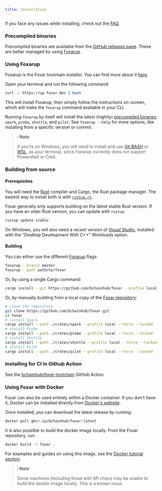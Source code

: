 ```yaml
---
title: Installation
---
```


If you face any issues while installing, check out the [FAQ](../faq.md).

### Precompiled binaries

Precompiled binaries are available from the [GitHub releases page](https://github.com/bchainhub/foxar/releases).
These are better managed by using [Foxarup](#using-foxarup).

### Using Foxarup

Foxarup is the Foxar toolchain installer. You can find more about it [here](https://github.com/bchainhub/foxar/blob/master/foxarup/README.md).

Open your terminal and run the following command:

```sh
curl -L https://up.foxar.dev | bash
```

This will install Foxarup, then simply follow the instructions on-screen,
which will make the `foxarup` command available in your CLI.

Running `foxarup` by itself will install the latest (nightly) [precompiled binaries](#precompiled-binaries): `spark`, `probe`, `shuttle`, and `pilot`.
See `foxarup --help` for more options, like installing from a specific version or commit.

> ℹ️ **Note**
>
> If you're on Windows, you will need to install and use [Git BASH](https://gitforwindows.org/) or [WSL](https://learn.microsoft.com/en-us/windows/wsl/install),
> as your terminal, since Foxarup currently does not support Powershell or Cmd.

### Building from source

#### Prerequisites

You will need the [Rust](https://rust-lang.org) compiler and Cargo, the Rust package manager.
The easiest way to install both is with [`rustup.rs`](https://rustup.rs/).

Foxar generally only supports building on the latest stable Rust version.
If you have an older Rust version, you can update with `rustup`:

```sh
rustup update stable
```

On Windows, you will also need a recent version of [Visual Studio](https://visualstudio.microsoft.com/downloads/),
installed with the "Desktop Development With C++" Workloads option.

#### Building

You can either use the different [Foxarup](#using-foxarup) flags:

```sh
foxarup --branch master
foxarup --path path/to/foxar
```

Or, by using a single Cargo command:

```sh
cargo install --git https://github.com/bchainhub/foxar --profile local --locked spark probe pilot shuttle
```

Or, by manually building from a local copy of the [Foxar repository](https://github.com/bchainhub/foxar):

```sh
# clone the repository
git clone https://github.com/bchainhub/foxar.git
cd foxar
# install Spark
cargo install --path ./crates/spark --profile local --force --locked
# install Probe
cargo install --path ./crates/probe --profile local --force --locked
# install Shuttle
cargo install --path ./crates/shuttle --profile local --force --locked
# install Pilot
cargo install --path ./crates/pilot --profile local --force --locked
```

### Installing for CI in Github Action

See the [bchainhub/foxar-toolchain](https://github.com/bchainhub/foxar-toolchain) GitHub Action.

### Using Foxar with Docker

Foxar can also be used entirely within a Docker container. If you don't have it, Docker can be installed directly from [Docker's website](https://docs.docker.com/get-docker/).

Once installed, you can download the latest release by running:

```sh
docker pull ghcr.io/bchainhub/foxar:latest
```

It is also possible to build the docker image locally. From the Foxar repository, run:

```sh
docker build -t foxar .
```

For examples and guides on using this image, see the [Docker tutorial section](../tutorials/foxar-docker).

> ℹ️ **Note**
>
> Some machines (including those with M1 chips) may be unable to build the docker image locally. This is a known issue.
